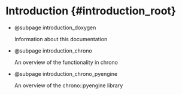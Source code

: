 Introduction {#introduction_root}
==========================

-   @subpage introduction_doxygen

    Information about this documentation

-   @subpage introduction_chrono

    An overview of the functionality in chrono

-   @subpage introduction_chrono_pyengine

    An overview of the chrono::pyengine library
